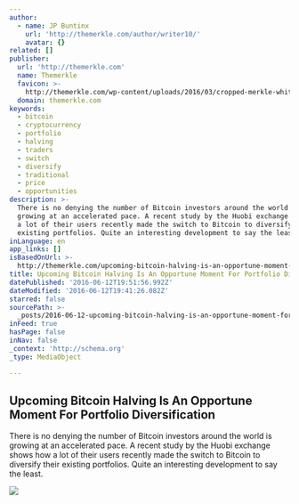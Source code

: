 ```yaml
---
author:
  - name: JP Buntinx
    url: 'http://themerkle.com/author/writer10/'
    avatar: {}
related: []
publisher:
  url: 'http://themerkle.com'
  name: Themerkle
  favicon: >-
    http://themerkle.com/wp-content/uploads/2016/03/cropped-merkle-white-1-192x192.png
  domain: themerkle.com
keywords:
  - bitcoin
  - cryptocurrency
  - portfolio
  - halving
  - traders
  - switch
  - diversify
  - traditional
  - price
  - opportunities
description: >-
  There is no denying the number of Bitcoin investors around the world is
  growing at an accelerated pace. A recent study by the Huobi exchange shows how
  a lot of their users recently made the switch to Bitcoin to diversify their
  existing portfolios. Quite an interesting development to say the least.
inLanguage: en
app_links: []
isBasedOnUrl: >-
  http://themerkle.com/upcoming-bitcoin-halving-is-an-opportune-moment-for-portfolio-diversification/
title: Upcoming Bitcoin Halving Is An Opportune Moment For Portfolio Diversification
datePublished: '2016-06-12T19:51:56.992Z'
dateModified: '2016-06-12T19:41:26.082Z'
starred: false
sourcePath: >-
  _posts/2016-06-12-upcoming-bitcoin-halving-is-an-opportune-moment-for-portfoli.md
inFeed: true
hasPage: false
inNav: false
_context: 'http://schema.org'
_type: MediaObject

---
```

<article style=""><h1>Upcoming Bitcoin Halving Is An Opportune Moment For Portfolio Diversification</h1><p>There is no denying the number of Bitcoin investors around the world is growing at an accelerated pace. A recent study by the Huobi exchange shows how a lot of their users recently made the switch to Bitcoin to diversify their existing portfolios. Quite an interesting development to say the least.</p><img src="http://themerkle.com/wp-content/uploads/2016/06/shutterstock_240309316.jpg" /></article>